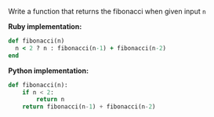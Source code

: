 Write a function that returns the fibonacci when given input `n`

**Ruby implementation:**

```ruby
def fibonacci(n)
  n < 2 ? n : fibonacci(n-1) + fibonacci(n-2)
end
```

**Python implementation:**

```python
def fibonacci(n):
    if n < 2:
        return n
    return fibonacci(n-1) + fibonacci(n-2)
```